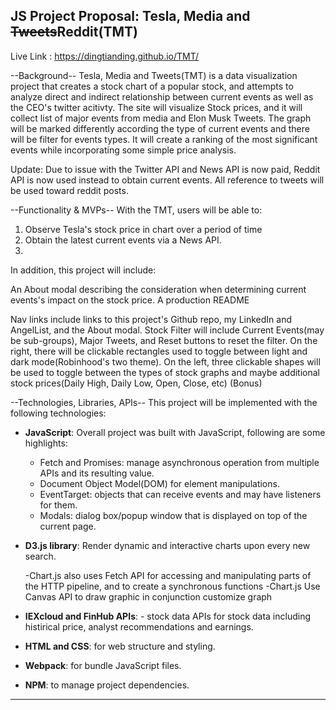 ## JS Project Proposal: Tesla, Media and ~~Tweets~~Reddit(TMT)
Live Link : https://dingtianding.github.io/TMT/


--Background--
Tesla, Media and Tweets(TMT) is a data visualization project that creates a stock chart of a popular stock, and attempts to analyze direct and indirect relationship between current events as well as the CEO's twitter acitivty. The site will visualize Stock prices, and it will collect list of major events from media and Elon Musk Tweets. The graph will be marked differently according the type of current events and there will be filter for events types. It will create a ranking of the most significant events while incorporating some simple price analysis.

Update: Due to issue with the Twitter API and News API is now paid, Reddit API is now used instead to obtain current events. All reference to tweets will be used toward reddit posts.

--Functionality & MVPs--
With the TMT, users will be able to:

1. Observe Tesla's stock price in chart over a period of time
2. Obtain the latest current events via a News API.
3. 

In addition, this project will include:

An About modal describing the consideration when determining current events's impact on the stock price.
A production README




Nav links include links to this project's Github repo, my LinkedIn and AngelList, and the About modal.
Stock Filter will include Current Events(may be sub-groups), Major Tweets, and Reset buttons to reset the filter.
On the right, there will be clickable rectangles used to toggle between light and dark mode(Robinhood's two theme).
On the left, three clickable shapes will be used to toggle between the types of stock graphs and maybe additional stock prices(Daily High, Daily Low, Open, Close, etc) (Bonus)


--Technologies, Libraries, APIs--
This project will be implemented with the following technologies:

- **JavaScript**: Overall project was built with JavaScript, following are some highlights:

  - Fetch and Promises: manage asynchronous operation from multiple APIs and its resulting value.
  - Document Object Model(DOM) for element manipulations.
  - EventTarget: objects that can receive events and may have listeners for them.
  - Modals: dialog box/popup window that is displayed on top of the current page.

- **D3.js library**: Render dynamic and interactive charts upon every new search.

    -Chart.js also uses Fetch API for accessing and manipulating parts of the HTTP pipeline, and to create a synchronous functions
    -Chart.js Use Canvas API to draw graphic in conjunction customize graph

- **IEXcloud and FinHub APIs**: - stock data APIs for stock data including histirical price, analyst recommendations and earnings.

- **HTML and CSS**: for web structure and styling.

- **Webpack**: for bundle JavaScript files.

- **NPM**: to manage project dependencies.

---


